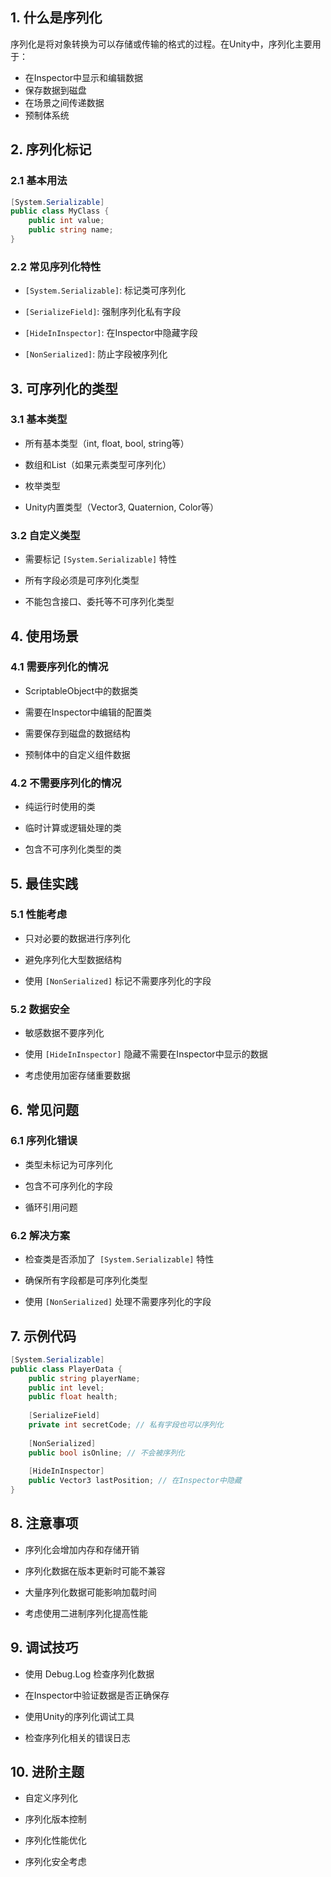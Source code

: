 ## 1. 什么是序列化

序列化是将对象转换为可以存储或传输的格式的过程。在Unity中，序列化主要用于：

- 在Inspector中显示和编辑数据
- 保存数据到磁盘
- 在场景之间传递数据
- 预制体系统

## 2. 序列化标记

### 2.1 基本用法
```csharp
[System.Serializable]
public class MyClass {
    public int value;
    public string name;
}
```

### 2.2 常见序列化特性

- `[System.Serializable]`: 标记类可序列化

- `[SerializeField]`: 强制序列化私有字段

- `[HideInInspector]`: 在Inspector中隐藏字段

- `[NonSerialized]`: 防止字段被序列化

## 3. 可序列化的类型

### 3.1 基本类型

- 所有基本类型（int, float, bool, string等）

- 数组和List（如果元素类型可序列化）

- 枚举类型

- Unity内置类型（Vector3, Quaternion, Color等）

### 3.2 自定义类型

- 需要标记 `[System.Serializable]` 特性

- 所有字段必须是可序列化类型

- 不能包含接口、委托等不可序列化类型

## 4. 使用场景

### 4.1 需要序列化的情况

- ScriptableObject中的数据类

- 需要在Inspector中编辑的配置类

- 需要保存到磁盘的数据结构

- 预制体中的自定义组件数据

### 4.2 不需要序列化的情况

- 纯运行时使用的类

- 临时计算或逻辑处理的类

- 包含不可序列化类型的类

## 5. 最佳实践

### 5.1 性能考虑

- 只对必要的数据进行序列化

- 避免序列化大型数据结构

- 使用 `[NonSerialized]` 标记不需要序列化的字段

### 5.2 数据安全

- 敏感数据不要序列化

- 使用 `[HideInInspector]` 隐藏不需要在Inspector中显示的数据

- 考虑使用加密存储重要数据

## 6. 常见问题

### 6.1 序列化错误

- 类型未标记为可序列化

- 包含不可序列化的字段

- 循环引用问题

### 6.2 解决方案

- 检查类是否添加了` [System.Serializable]` 特性

- 确保所有字段都是可序列化类型

- 使用 `[NonSerialized]` 处理不需要序列化的字段

## 7. 示例代码
```csharp
[System.Serializable]
public class PlayerData {
    public string playerName;
    public int level;
    public float health;
    
    [SerializeField]
    private int secretCode; // 私有字段也可以序列化
    
    [NonSerialized]
    public bool isOnline; // 不会被序列化
    
    [HideInInspector]
    public Vector3 lastPosition; // 在Inspector中隐藏
}
```

## 8. 注意事项

- 序列化会增加内存和存储开销

- 序列化数据在版本更新时可能不兼容

- 大量序列化数据可能影响加载时间

- 考虑使用二进制序列化提高性能

## 9. 调试技巧

- 使用 Debug.Log 检查序列化数据

- 在Inspector中验证数据是否正确保存

- 使用Unity的序列化调试工具

- 检查序列化相关的错误日志

## 10. 进阶主题

- 自定义序列化

- 序列化版本控制

- 序列化性能优化

- 序列化安全考虑